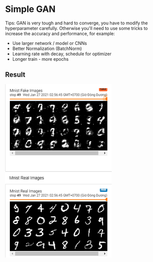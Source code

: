 # Simple GAN
Tips: GAN is very tough and hard to converge, you have to modify the hyperparameter carefully. Otherwise you'll need to use some tricks to increase the accuracy and performance, for example:
- Use larger network / model or CNNs
- Better Normalization (BatchNorm)
- Learning rate with decay, schedule for optimizer
- Longer train - more epochs

## Result
![Alt Text](result/first_result.PNG)

